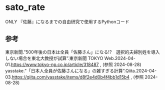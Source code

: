 # sato_rate
ONLY 『佐藤』になるまでの自由研究で使用するPythonコード

## 参考
東京新聞.”500年後の日本は全員「佐藤さん」になる!?　選択的夫婦別姓を導入しない場合を東北大教授が試算”.東京新聞 TOKYO Web.2024-04-01.https://www.tokyo-np.co.jp/article/318487 , (参照 2024-08-28)
yasstake.”「日本人全員が佐藤さんになる」の雑すぎる計算”.Qiita.2024-04-03.https://qiita.com/yasstake/items/d8f2e4d0b4f4bb1d15b4 , (参照 2024-08-28)
